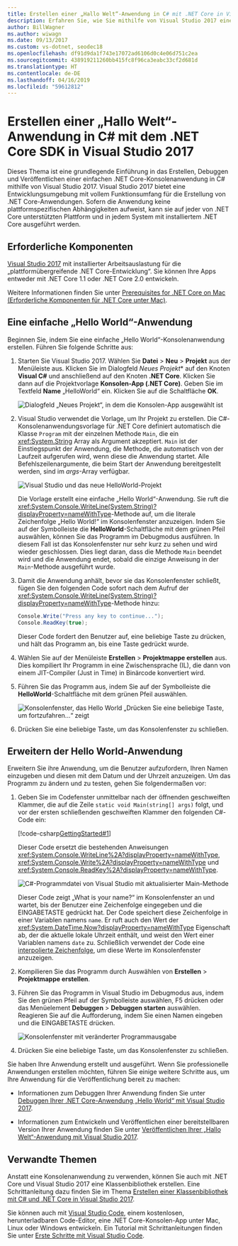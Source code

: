 ```yaml
---
title: Erstellen einer „Hallo Welt“-Anwendung in C# mit .NET Core in Visual Studio 2017
description: Erfahren Sie, wie Sie mithilfe von Visual Studio 2017 eine einfache .NET Core-Konsolenanwendung mit C# erstellen.
author: BillWagner
ms.author: wiwagn
ms.date: 09/13/2017
ms.custom: vs-dotnet, seodec18
ms.openlocfilehash: df91d9da1f743e17072ad6106d0c4e06d751c2ea
ms.sourcegitcommit: 438919211260bb415fc8f96ca3eabc33cf2d681d
ms.translationtype: HT
ms.contentlocale: de-DE
ms.lasthandoff: 04/16/2019
ms.locfileid: "59612812"
---
```

# <a name="build-a-c-hello-world-application-with-the-net-core-sdk-in-visual-studio-2017"></a>Erstellen einer „Hallo Welt“-Anwendung in C# mit dem .NET Core SDK in Visual Studio 2017

Dieses Thema ist eine grundlegende Einführung in das Erstellen, Debuggen und Veröffentlichen einer einfachen .NET Core-Konsolenanwendung in C# mithilfe von Visual Studio 2017. Visual Studio 2017 bietet eine Entwicklungsumgebung mit vollem Funktionsumfang für die Erstellung von .NET Core-Anwendungen. Sofern die Anwendung keine plattformspezifischen Abhängigkeiten aufweist, kann sie auf jeder von .NET Core unterstützten Plattform und in jedem System mit installiertem .NET Core ausgeführt werden.

## <a name="prerequisites"></a>Erforderliche Komponenten

[Visual Studio 2017](https://aka.ms/vsdownload?utm_source=mscom&utm_campaign=msdocs) mit installierter Arbeitsauslastung für die „plattformübergreifende .NET Core-Entwicklung“. Sie können Ihre Apps entweder mit .NET Core 1.1 oder .NET Core 2.0 entwickeln.

Weitere Informationen finden Sie unter [Prerequisites for .NET Core on Mac (Erforderliche Komponenten für .NET Core unter Mac)](../../core/windows-prerequisites.md).

## <a name="a-simple-hello-world-application"></a>Eine einfache „Hello World“-Anwendung

Beginnen Sie, indem Sie eine einfache „Hello World“-Konsolenanwendung erstellen. Führen Sie folgende Schritte aus:

1. Starten Sie Visual Studio 2017. Wählen Sie **Datei** > **Neu** > **Projekt** aus der Menüleiste aus. Klicken Sie im Dialogfeld *Neues Projekt** auf den Knoten **Visual C#** und anschließend auf den Knoten **.NET Core**. Klicken Sie dann auf die Projektvorlage **Konsolen-App (.NET Core)**. Geben Sie im Textfeld **Name** „HelloWorld“ ein. Klicken Sie auf die Schaltfläche **OK**.

   ![Dialogfeld „Neues Projekt“, in dem die Konsolen-App ausgewählt ist](./media/with-visual-studio/visual-studio-new-project.png)

1. Visual Studio verwendet die Vorlage, um Ihr Projekt zu erstellen. Die C#-Konsolenanwendungsvorlage für .NET Core definiert automatisch die Klasse `Program` mit der einzelnen Methode `Main`, die ein <xref:System.String> Array als Argument akzeptiert. `Main` ist der Einstiegspunkt der Anwendung, die Methode, die automatisch von der Laufzeit aufgerufen wird, wenn diese die Anwendung startet. Alle Befehlszeilenargumente, die beim Start der Anwendung bereitgestellt werden, sind im *args*-Array verfügbar.

   ![Visual Studio und das neue HelloWorld-Projekt](./media/with-visual-studio/visual-studio-main-window.png)

   Die Vorlage erstellt eine einfache „Hello World“-Anwendung. Sie ruft die <xref:System.Console.WriteLine(System.String)?displayProperty=nameWithType>-Methode auf, um die literale Zeichenfolge „Hello World!“ im Konsolenfenster anzuzeigen. Indem Sie auf der Symbolleiste die **HelloWorld**-Schaltfläche mit dem grünen Pfeil auswählen, können Sie das Programm im Debugmodus ausführen. In diesem Fall ist das Konsolenfenster nur sehr kurz zu sehen und wird wieder geschlossen. Dies liegt daran, dass die Methode `Main` beendet wird und die Anwendung endet, sobald die einzige Anweisung in der `Main`-Methode ausgeführt wurde.

1. Damit die Anwendung anhält, bevor sie das Konsolenfenster schließt, fügen Sie den folgenden Code sofort nach dem Aufruf der <xref:System.Console.WriteLine(System.String)?displayProperty=nameWithType>-Methode hinzu:

   ```csharp
   Console.Write("Press any key to continue...");
   Console.ReadKey(true);
   ```

   Dieser Code fordert den Benutzer auf, eine beliebige Taste zu drücken, und hält das Programm an, bis eine Taste gedrückt wurde.

1. Wählen Sie auf der Menüleiste **Erstellen** > **Projektmappe erstellen** aus. Dies kompiliert Ihr Programm in eine Zwischensprache (IL), die dann von einem JIT-Compiler (Just in Time) in Binärcode konvertiert wird.

1. Führen Sie das Programm aus, indem Sie auf der Symbolleiste die **HelloWorld**-Schaltfläche mit dem grünen Pfeil auswählen.

   ![Konsolenfenster, das Hello World „Drücken Sie eine beliebige Taste, um fortzufahren...“ zeigt](./media/with-visual-studio/hello-world-console.png)

1. Drücken Sie eine beliebige Taste, um das Konsolenfenster zu schließen.

## <a name="enhancing-the-hello-world-application"></a>Erweitern der Hello World-Anwendung

Erweitern Sie ihre Anwendung, um die Benutzer aufzufordern, Ihren Namen einzugeben und diesen mit dem Datum und der Uhrzeit anzuzeigen. Um das Programm zu ändern und zu testen, gehen Sie folgendermaßen vor:

1. Geben Sie im Codefenster unmittelbar nach der öffnenden geschweiften Klammer, die auf die Zeile `static void Main(string[] args)` folgt, und vor der ersten schließenden geschweiften Klammer den folgenden C#-Code ein:

   [!code-csharp[GettingStarted#1](../../../samples/snippets/csharp/getting_started/with_visual_studio/helloworld.cs#1)]

   Dieser Code ersetzt die bestehenden Anweisungen <xref:System.Console.WriteLine%2A?displayProperty=nameWithType>, <xref:System.Console.Write%2A?displayProperty=nameWithType> und <xref:System.Console.ReadKey%2A?displayProperty=nameWithType>.

   ![C#-Programmdatei von Visual Studio mit aktualisierter Main-Methode](./media/with-visual-studio/visual-csharp-code-window.png)

   Dieser Code zeigt „What is your name?“ im Konsolenfenster an und wartet, bis der Benutzer eine Zeichenfolge eingegeben und die EINGABETASTE gedrückt hat. Der Code speichert diese Zeichenfolge in einer Variablen namens `name`. Er ruft auch den Wert der <xref:System.DateTime.Now?displayProperty=nameWithType> Eigenschaft ab, der die aktuelle lokale Uhrzeit enthält, und weist den Wert einer Variablen namens `date` zu. Schließlich verwendet der Code eine [interpolierte Zeichenfolge](../../csharp/language-reference/tokens/interpolated.md), um diese Werte im Konsolenfenster anzuzeigen.

1. Kompilieren Sie das Programm durch Auswählen von **Erstellen** > **Projektmappe erstellen**.

1. Führen Sie das Programm in Visual Studio im Debugmodus aus, indem Sie den grünen Pfeil auf der Symbolleiste auswählen, F5 drücken oder das Menüelement **Debuggen** > **Debuggen starten** auswählen. Reagieren Sie auf die Aufforderung, indem Sie einen Namen eingeben und die EINGABETASTE drücken.

   ![Konsolenfenster mit veränderter Programmausgabe](./media/with-visual-studio/hello-world-update.png)

1. Drücken Sie eine beliebige Taste, um das Konsolenfenster zu schließen.

Sie haben Ihre Anwendung erstellt und ausgeführt. Wenn Sie professionelle Anwendungen erstellen möchten, führen Sie einige weitere Schritte aus, um Ihre Anwendung für die Veröffentlichung bereit zu machen:

- Informationen zum Debuggen Ihrer Anwendung finden Sie unter [Debuggen Ihrer .NET Core-Anwendung „Hello World“ mit Visual Studio 2017](debugging-with-visual-studio.md).

- Informationen zum Entwickeln und Veröffentlichen einer bereitstellbaren Version Ihrer Anwendung finden Sie unter [Veröffentlichen Ihrer „Hallo Welt“-Anwendung mit Visual Studio 2017](publishing-with-visual-studio.md).

## <a name="related-topics"></a>Verwandte Themen

Anstatt eine Konsolenanwendung zu verwenden, können Sie auch mit .NET Core und Visual Studio 2017 eine Klassenbibliothek erstellen. Eine Schrittanleitung dazu finden Sie im Thema [Erstellen einer Klassenbibliothek mit C# und .NET Core in Visual Studio 2017](library-with-visual-studio.md).

Sie können auch mit [Visual Studio Code](https://code.visualstudio.com/), einem kostenlosen, herunterladbaren Code-Editor, eine .NET Core-Konsolen-App unter Mac, Linux oder Windows entwickeln. Ein Tutorial mit Schrittanleitungen finden Sie unter [Erste Schritte mit Visual Studio Code](with-visual-studio-code.md).
